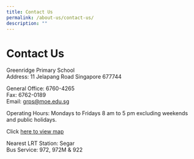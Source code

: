 ```yaml
---
title: Contact Us
permalink: /about-us/contact-us/
description: ""
---
```

# Contact Us
Greenridge Primary School  
Address: 11 Jelapang Road Singapore 677744  
  
General Office: 6760-4265  
Fax: 6762-0189  
Email: [grps@moe.edu.sg](mailto:grps@moe.edu.sg)

Operating Hours: Mondays to Fridays 8 am to 5 pm excluding weekends and public holidays.   

Click [here to view map](https://www.google.com.sg/maps/@1.3856591,103.7657414,17z)  

Nearest LRT Station: Segar   
Bus Service: 972, 972M & 922